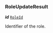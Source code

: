 

### RoleUpdateResult





  
<article>

***id*** [`RoleId`](/docs/role-model--page#roleid) 

Identifier of the role.

</article>

